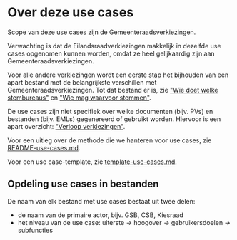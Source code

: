 # Over deze use cases

Scope van deze use cases zijn de Gemeenteraadsverkiezingen.

Verwachting is dat de Eilandsraadverkiezingen makkelijk in dezelfde use cases opgenomen kunnen worden, omdat ze heel gelijkaardig zijn aan Gemeenteraadsverkiezingen.

Voor alle andere verkiezingen wordt een eerste stap het bijhouden van een apart bestand met de belangrijkste verschillen met Gemeenteraadsverkiezingen. Tot dat bestand er is, zie ["Wie doet welke stembureaus"](../verkiezingsproces/wie-doet-welke-stembureaus.md) en ["Wie mag waarvoor stemmen"](../verkiezingsproces/wie-mag-waarvoor-stemmen.md).

De use cases zijn niet specifiek over welke documenten (bijv. PVs) en bestanden (bijv. EMLs) gegenereerd of gebruikt worden. Hiervoor is een apart overzicht: ["Verloop verkiezingen"](../verkiezingsproces/verloop-verkiezingen.md).

Voor een uitleg over de methode die we hanteren voor use cases, zie [README-use-cases.md](./README-use-cases.md).

Voor een use case-template, zie [template-use-cases.md](./template-use-case.md).

## Opdeling use cases in bestanden

De naam van elk bestand met use cases bestaat uit twee delen:

- de naam van de primaire actor, bijv. GSB, CSB, Kiesraad
- het niveau van de use case: uiterste → hoogover → gebruikersdoelen → subfuncties

